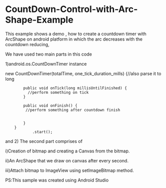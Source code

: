 # CountDown-Control-with-Arc-Shape-Example
This example shows a demo , how to create a countdown timer with ArcShape on android platform in which the arc decreases with the countdown reducing,

We have used two main parts in this code

1)android.os.CountDownTimer instance

 new CountDownTimer(totalTime, one_tick_duration_mills) {//also parse it to long

            public void onTick(long millisUntilFinished) {
              //perform something on tick
            }

            public void onFinish() {
             //perform something after countdown finish


            }
        }
                .start();
and 
2) The second part comprises of 

  i)Creation of bitmap and creating a Canvas from the bitmap.
  
  ii)An ArcShape that we draw on canvas after every second.
  
  iii)Attach bitmap to ImageView using setImageBitmap method.



PS:This sample was created using Android Studio
